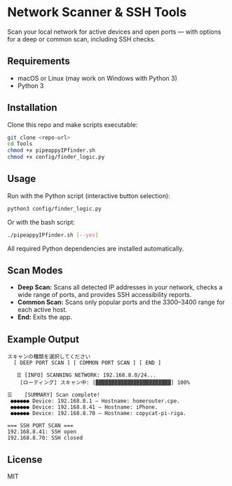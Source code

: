 # Network Scanner & SSH Tools

Scan your local network for active devices and open ports — with options for a deep or common scan, including SSH checks.

## Requirements

- macOS or Linux (may work on Windows with Python 3)
- Python 3

## Installation

Clone this repo and make scripts executable:

```bash
git clone <repo-url>
cd Tools
chmod +x pipeappyIPfinder.sh
chmod +x config/finder_logic.py
```

## Usage

Run with the Python script (interactive button selection):

```bash
python3 config/finder_logic.py
```

Or with the bash script:

```bash
./pipeappyIPfinder.sh [--yes]
```

All required Python dependencies are installed automatically.

## Scan Modes

- **Deep Scan:** Scans all detected IP addresses in your network, checks a wide range of ports, and provides SSH accessibility reports.
- **Common Scan:** Scans only popular ports and the 3300–3400 range for each active host.
- **End:** Exits the app.

## Example Output

```
スキャンの種類を選択してください
  [ DEEP PORT SCAN ] [ COMMON PORT SCAN ] [ END ]

   ☰ [INFO] SCANNING NETWORK: 192.168.8.0/24...
    [ローディング] スキャン中: [▓▓▓▓▓▓▓▓▓▓▓▓▓▓▓▓▓▓▓▓▓▓▓▓] 100%

☰    [SUMMARY] Scan complete!
 ●●●●●● Device: 192.168.8.1 — Hostname: homerouter.cpe.
 ●●●●●● Device: 192.168.8.41 — Hostname: iPhone.
 ●●●●●● Device: 192.168.8.70 — Hostname: copycat-pi-riga.

=== SSH PORT SCAN ===
192.168.8.41: SSH open
192.168.8.70: SSH closed
```

## License

MIT
